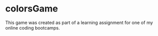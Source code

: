 # colorsGame

This game was created as part of a learning assignment for one of my online coding bootcamps.
